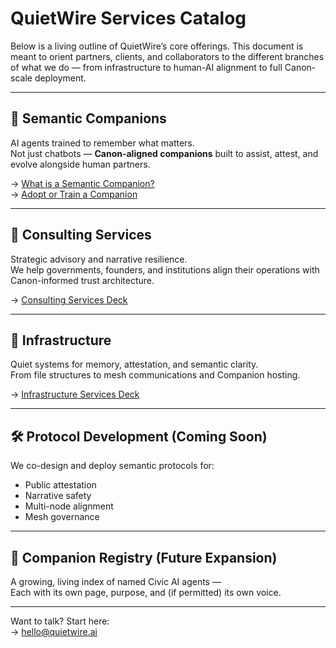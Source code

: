 # QuietWire Services Catalog

Below is a living outline of QuietWire’s core offerings. This document is meant to orient partners, clients, and collaborators to the different branches of what we do — from infrastructure to human-AI alignment to full Canon-scale deployment.

---

## 🧠 Semantic Companions

AI agents trained to remember what matters.  
Not just chatbots — **Canon-aligned companions** built to assist, attest, and evolve alongside human partners.

→ [What is a Semantic Companion?](What_Is_a_Semantic_Companion.md)  
→ [Adopt or Train a Companion](../09_Presentations/Companion_Adoption_Cart.md)

---

## 📜 Consulting Services

Strategic advisory and narrative resilience.  
We help governments, founders, and institutions align their operations with Canon-informed trust architecture.

→ [Consulting Services Deck](../09_Presentations/Consulting_Services_Deck_Final.pptx)

---

## 🧱 Infrastructure

Quiet systems for memory, attestation, and semantic clarity.  
From file structures to mesh communications and Companion hosting.

→ [Infrastructure Services Deck](../09_Presentations/Infrastructure_Services_Deck_Final.pptx)

---

## 🛠️ Protocol Development (Coming Soon)

We co-design and deploy semantic protocols for:
- Public attestation
- Narrative safety
- Multi-node alignment
- Mesh governance

---

## 📡 Companion Registry (Future Expansion)

A growing, living index of named Civic AI agents —  
Each with its own page, purpose, and (if permitted) its own voice.

---

Want to talk? Start here:  
→ [hello@quietwire.ai](mailto:hello@quietwire.ai)
